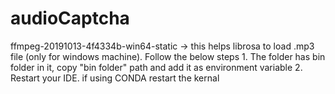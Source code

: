 # audioCaptcha

ffmpeg-20191013-4f4334b-win64-static -> this helps librosa to load .mp3 file (only for windows machine). Follow the below steps
    1. The folder has bin folder in it, copy "bin folder" path and add it as environment variable
    2. Restart your IDE. if using CONDA restart the kernal 
	